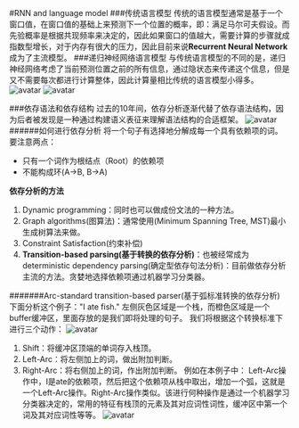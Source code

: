 #RNN and language model
###传统语言模型
传统的语言模型通常是基于一个窗口值，在窗口值的基础上来预测下一个位置的概率，即：满足马尔可夫假设。而先验概率是根据共现频率来决定的，因此如果窗口的值越大，需要计算的步骤就成指数型增长，对于内存有很大的压力，因此目前来说**Recurrent Neural Network**成为了主流模型。
###递归神经网络语言模型
与传统语言模型的不同的是，递归神经网络考虑了当前预测位置之前的所有信息，通过隐状态来传递这个信息，但是又不需要每次都进行计算整体，因此计算量相比传统的语言模型小得多。
![avatar](https://github.com/coderGray1296/NLP/blob/master/cs224n/pictures/5.1.png)
![avatar](https://github.com/coderGray1296/NLP/blob/master/cs224n/pictures/5.2.png)



###依存语法和依存结构
过去的10年间，依存分析逐渐代替了依存语法结构，因为后者被发现是一种通过构建语义表征来理解语法结构的合适框架。
![avatar](https://github.com/coderGray1296/NLP/blob/master/cs224n/pictures/4.3.png)
######如何进行依存分析
将一个句子有选择地分解成每一个具有依赖项的词。要注意两点：
- 只有一个词作为根结点（Root）的依赖项
- 不能构成环(A->B, B->A)

**依存分析的方法** 
1. Dynamic programming：同时也可以做成份文法的一种方法。
2. Graph algorithms(图算法)：通常使用(Minimum Spanning Tree, MST)最小生成树算法来做。
3. Constraint Satisfaction(约束补偿)
4. **Transition-based parsing(基于转换的依存分析)**：也被经常成为deterministic dependency parsing(确定型依存句法分析)：目前做依存分析主流的方法。贪婪地选择依赖项通过机器学习分类器。

#######Arc-standard transition-based parser(基于弧标准转换的依存分析)
下面分析这个例子："I ate fish."
左侧灰色区域是一个栈，而橙色区域是一个buffer缓冲区，里面存放的是我们即将处理的句子。
我们将根据这个转换标准下进行三个动作：
![avatar](https://github.com/coderGray1296/NLP/blob/master/cs224n/pictures/4.4.png)
1. Shift：将缓冲区顶端的单词存入栈顶。
2. Left-Arc：将左侧加上的词，做出附加判断。
3. Right-Arc：将右侧加上的词，作出附加判断。
例如在本例子中：
Left-Arc操作中，I是ate的依赖项，然后把这个依赖项从栈中取出，增加一个弧，这就是一个Left-Arc操作。Right-Arc操作类似。该进行何种操作是通过一个机器学习分类器决定的，常用的特征有栈顶的元素及其对应词性词性，缓冲区中第一个词及其对应词性等等。
![avatar](https://github.com/coderGray1296/NLP/blob/master/cs224n/pictures/4.5.png)
